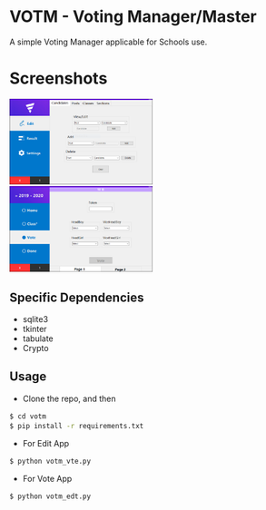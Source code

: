 # VOTM - Voting Manager/Master
A simple Voting Manager applicable for Schools use.

# Screenshots
<img src="/screen_shot2.png" width="50%" />
<img src="/screen_shot1.png" width="50%" />

## Specific Dependencies
  * sqlite3
  * tkinter
  * tabulate
  * Crypto
  
## Usage
 * Clone the repo, and then
 ```sh
 $ cd votm
 $ pip install -r requirements.txt
 ```
 * For Edit App
 ```sh
 $ python votm_vte.py
 ```
 * For Vote App
 ```sh
 $ python votm_edt.py
 ```
 
